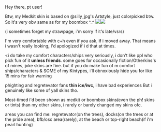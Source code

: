 Hey there, pt user!

Btw, my Medkit skin is based on @silly_jpg's Artstyle, just colorpicked btw. So it's very obv same as for my boombox ^_^
<img src="https://i.postimg.cc/mk4RJ5yB/pony-town-medkit-rmk-c-h-kin-stand-name-fixed-padded-4x-1.png"><img src="https://i.postimg.cc/j2VFKQJ6/pony-town-dislusigsh-kin-c-h-stand-name-fixed-padded-4x.png">

(i sometimes forget my strawpage, i'm sorry if it's late/vsrs)

I'm very comfortable with c+h even if you ask, if i moved away. That means i wasn't really looking, I'd apologized if i d that at times.

<i do take my comfort characters/ships very seriously, i don't like ppl who pick fun of it <b>unless friends</b>. some goes for occasionally fiction/Otherkins's of mines, joke skins are fine. but 
if you do make fun of m comfort ships/characters & SOME of my Kintypes, i'll obnoxiously hide you for like 15 mins for fair warning

phighting and regretevator fans <b>thin ice/iwc</b>, i have bad experiences But i genuinely like some of yall skins tho.

Most-timed i'd been shown as medkit or boombox skins(even the ph! skins or tints) than my other skins, i rarely or barely changed my skins ofc.

areas you can find me:
regretevator(on the trees), docks(on the trees or at the pride area), bfb/osc area(rarely), at the beach or top-right beach(if i'm pearl hunting)
